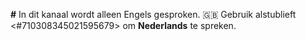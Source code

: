 **#** In dit kanaal wordt alleen Engels gesproken. 🇬🇧 Gebruik alstublieft <#710308345021595679> om **Nederlands** te spreken.